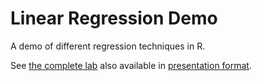 # Linear Regression Demo

A demo of different regression techniques in R.

See [the complete lab](https://bkayser.github.io/linear-regression-workshop/Workshop-nb.html) also available in [presentation format](https://bkayser.github.io/linear-regression-workshop/Workshop.html).


